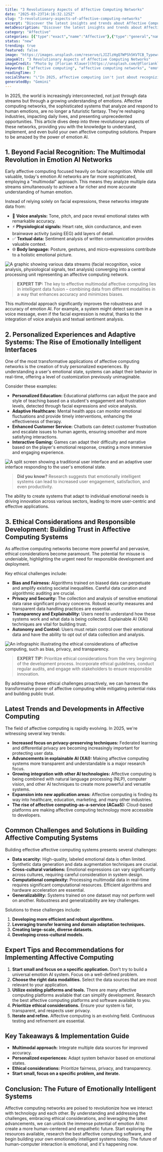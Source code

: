 ```yaml
---
title: "3 Revolutionary Aspects of Affective Computing Networks"
date: "2025-03-23T14:16:32.125Z"
slug: "3-revolutionary-aspects-of-affective-computing-networks"
excerpt: "Discover the latest insights and trends about Affective Computing Networks. This comprehensive guide covers everything you need to know about Affective Computing Networks in 2025."
metaDescription: "Discover the latest insights and trends about Affective Computing Networks. This comprehensive guide covers everything you need to know about Affective Com..."
category: "Affective"
categories: [{"type":"exact","name":"Affective"},{"type":"general","name":"Computer Science"},{"type":"medium","name":"Artificial Intelligence"},{"type":"specific","name":"Machine Learning"},{"type":"niche","name":"Deep Learning"}]
status: "new"
trending: true
featured: false
image: "https://images.unsplash.com/reserve/LJIZlzHgQ7WPSh5KVTCB_Typewriter.jpg?q=85&w=1200&fit=max&fm=webp&auto=compress"
imageAlt: "3 Revolutionary Aspects of Affective Computing Networks"
imageCredit: "Photo by [Florian Klauer](https://unsplash.com/@florianklauer) on Unsplash"
keywords: ["affective computing", "affective computing networks", "emotion AI networks", "emotional AI applications", "building affective computing systems", "affective computing research papers", "buy affective computing software", "best affective computing platforms", "affective computing market trends", "how to implement affective computing"]
readingTime: 7
socialShare: "\"In 2025, affective computing isn't just about recognizing faces; it's about understanding the symphony of human emotion through multimodal data, creating truly personalized and adaptive experiences.\""
generatedBy: "Gemini"
---
```




In 2025, the world is increasingly interconnected, not just through data streams but through a growing understanding of emotions.  Affective computing networks, the sophisticated systems that analyze and respond to human emotions, are no longer a futuristic fantasy. They're reshaping industries, impacting daily lives, and presenting unprecedented opportunities. This article dives deep into three revolutionary aspects of these networks, providing you with the knowledge to understand, implement, and even build your own affective computing solutions.  Prepare to be amazed by the power of emotion AI.

## 1.  Beyond Facial Recognition: The Multimodal Revolution in Emotion AI Networks

Early affective computing focused heavily on facial recognition. While still valuable, today's emotion AI networks are far more sophisticated, employing a "multimodal" approach.  This means they analyze multiple data streams simultaneously to achieve a far richer and more accurate understanding of human emotion.

Instead of relying solely on facial expressions, these networks integrate data from:

* 🔑 **Voice analysis:** Tone, pitch, and pace reveal emotional states with remarkable accuracy.
* ⚡ **Physiological signals:** Heart rate, skin conductance, and even brainwave activity (using EEG) add layers of detail.
* ✅ **Textual data:** Sentiment analysis of written communication provides valuable context.
* 🌐 **Body language:** Posture, gestures, and micro-expressions contribute to a holistic emotional picture.

![A graphic showing various data streams (facial recognition, voice analysis, physiological signals, text analysis) converging into a central processing unit representing an affective computing network.](https://images.unsplash.com/photo-1451187580459-43490279c0fa?q=85&w=1200&fit=max&fm=webp&auto=compress)

> **EXPERT TIP:**  The key to effective multimodal affective computing lies in intelligent data fusion – combining data from different modalities in a way that enhances accuracy and minimizes biases.

This multimodal approach significantly improves the robustness and accuracy of emotion AI.  For example, a system might detect sarcasm in a voice message, even if the facial expression is neutral, thanks to the integration of voice analysis and textual sentiment analysis.

## 2.  Personalized Experiences and Adaptive Systems: The Rise of Emotionally Intelligent Interfaces

One of the most transformative applications of affective computing networks is the creation of truly personalized experiences. By understanding a user's emotional state, systems can adapt their behavior in real-time, offering a level of customization previously unimaginable.

Consider these examples:

* **Personalized Education:**  Educational platforms can adjust the pace and style of teaching based on a student's engagement and frustration levels, detected through facial expressions and voice analysis.
* **Adaptive Healthcare:**  Mental health apps can monitor emotional fluctuations and provide timely interventions, enhancing the effectiveness of therapy.
* **Enhanced Customer Service:**  Chatbots can detect customer frustration and escalate issues to human agents, ensuring smoother and more satisfying interactions.
* **Interactive Gaming:**  Games can adapt their difficulty and narrative based on the player's emotional response, creating a more immersive and engaging experience.

![A split screen showing a traditional user interface and an adaptive user interface responding to the user's emotional state.](https://images.unsplash.com/photo-1484417894907-623942c8ee29?q=85&w=1200&fit=max&fm=webp&auto=compress)

> **Did you know?**  Research suggests that emotionally intelligent systems can lead to increased user engagement, satisfaction, and even productivity.

The ability to create systems that adapt to individual emotional needs is driving innovation across various sectors, leading to more user-centric and effective applications.

## 3.  Ethical Considerations and Responsible Development:  Building Trust in Affective Computing Systems

As affective computing networks become more powerful and pervasive, ethical considerations become paramount.  The potential for misuse is undeniable, highlighting the urgent need for responsible development and deployment.

Key ethical challenges include:

* **Bias and Fairness:**  Algorithms trained on biased data can perpetuate and amplify existing societal inequalities.  Careful data curation and algorithmic auditing are crucial.
* **Privacy and Security:**  The collection and analysis of sensitive emotional data raise significant privacy concerns.  Robust security measures and transparent data handling practices are essential.
* **Transparency and Explainability:**  Users need to understand how these systems work and what data is being collected.  Explainable AI (XAI) techniques are vital for building trust.
* **Autonomy and Control:**  Users must retain control over their emotional data and have the ability to opt out of data collection and analysis.

![An infographic illustrating the ethical considerations of affective computing, such as bias, privacy, and transparency.](https://images.unsplash.com/photo-1517976487492-5750f3195933?q=85&w=1200&fit=max&fm=webp&auto=compress)

> **EXPERT TIP:**  Prioritize ethical considerations from the very beginning of the development process.  Incorporate ethical guidelines, conduct regular audits, and engage with stakeholders to ensure responsible innovation.

By addressing these ethical challenges proactively, we can harness the transformative power of affective computing while mitigating potential risks and building public trust.

## Latest Trends and Developments in Affective Computing

The field of affective computing is rapidly evolving.  In 2025, we're witnessing several key trends:

* **Increased focus on privacy-preserving techniques:**  Federated learning and differential privacy are becoming increasingly important for protecting user data.
* **Advancements in explainable AI (XAI):**  Making affective computing systems more transparent and understandable is a major research focus.
* **Growing integration with other AI technologies:**  Affective computing is being combined with natural language processing (NLP), computer vision, and other AI techniques to create more powerful and versatile systems.
* **Expansion into new application areas:**  Affective computing is finding its way into healthcare, education, marketing, and many other industries.
* **The rise of affective computing-as-a-service (ACaaS):**  Cloud-based platforms are making affective computing technology more accessible to developers.



## Common Challenges and Solutions in Building Affective Computing Systems

Building effective affective computing systems presents several challenges:

* **Data scarcity:**  High-quality, labeled emotional data is often limited.  Synthetic data generation and data augmentation techniques are crucial.
* **Cross-cultural variations:**  Emotional expressions can vary significantly across cultures, requiring careful consideration in system design.
* **Computational complexity:**  Processing multimodal data in real-time requires significant computational resources.  Efficient algorithms and hardware acceleration are essential.
* **Generalizability:**  Systems trained on one dataset may not perform well on another.  Robustness and generalizability are key challenges.

Solutions to these challenges include:

1. **Developing more efficient and robust algorithms.**
2. **Leveraging transfer learning and domain adaptation techniques.**
3. **Creating large-scale, diverse datasets.**
4. **Developing cross-cultural models.**

## Expert Tips and Recommendations for Implementing Affective Computing

1. **Start small and focus on a specific application.** Don't try to build a universal emotion AI system. Focus on a well-defined problem.
2. **Choose the right data modalities.** Select the data sources that are most relevant to your application.
3. **Utilize existing platforms and tools.**  There are many affective computing platforms available that can simplify development.  Research the best affective computing platforms and software available to you.
4. **Prioritize ethical considerations.**  Ensure your system is fair, transparent, and respects user privacy.
5. **Iterate and refine.**  Affective computing is an evolving field.  Continuous testing and refinement are essential.

## Key Takeaways & Implementation Guide

* **Multimodal approach:**  Integrate multiple data sources for improved accuracy.
* **Personalized experiences:**  Adapt system behavior based on emotional states.
* **Ethical considerations:**  Prioritize fairness, privacy, and transparency.
* **Start small, focus on a specific problem, and iterate.**

## Conclusion: The Future of Emotionally Intelligent Systems

Affective computing networks are poised to revolutionize how we interact with technology and each other.  By understanding and addressing the challenges, embracing ethical considerations, and leveraging the latest advancements, we can unlock the immense potential of emotion AI to create a more human-centered and empathetic future.  Start exploring the resources available, research the best affective computing software, and begin building your own emotionally intelligent systems today.  The future of human-computer interaction is emotional, and it's happening now.

